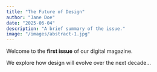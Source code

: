 ```yaml
---
title: "The Future of Design"
author: "Jane Doe"
date: "2025-06-04"
description: "A brief summary of the issue."
image: "/images/abstract-1.jpg"
---
```


Welcome to the **first issue** of our digital magazine.

We explore how design will evolve over the next decade...

